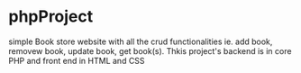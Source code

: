 # phpProject
simple Book store website with all the crud functionalities ie. add book, removew book, update book, get book(s). Thkis project's backend is in core PHP and front end in HTML and  CSS
